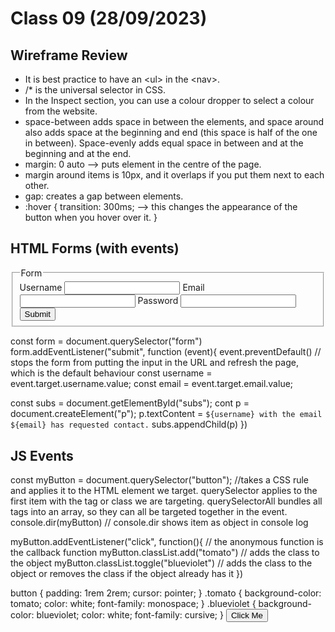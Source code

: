 # Class 09 (28/09/2023)

## Wireframe Review

- It is best practice to have an \<ul\> in the \<nav\>.
- /\* is the universal selector in CSS.
- In the Inspect section, you can use a colour dropper to select a colour from the website.
- space-between adds space in between the elements, and space around also adds space at the beginning and end (this space is half of the one in between). Space-evenly adds equal space in between and at the beginning and at the end.
- margin: 0 auto --> puts element in the centre of the page.
- margin around items is 10px, and it overlaps if you put them next to each other.
- gap: creates a gap between elements.
- :hover {
  transition: 300ms; --> this changes the appearance of the button when you hover over it.
  }

## HTML Forms (with events)

<form>
  <fieldset>
    <legend>Form</legend>
  <label for="name">Username</label>
  <input name="username" id="name">
  <label for="email">Email</label>
  <input name="email" type="email" id="email">
  <label for="password">Password</label>
  <input name="password" type="password" id="password">
  <button>Submit</button>
    </fieldset>
</form>

const form = document.querySelector("form")
form.addEventListener("submit", function (event){
event.preventDefault() // stops the form from putting the input in the URL and refresh the page, which is the default behaviour
const username = event.target.username.value;
const email = event.target.email.value;

const subs = document.getElementById("subs");
cont p = document.createElement("p");
p.textContent = `${username} with the email ${email} has requested contact.`
subs.appendChild(p)
})

## JS Events

const myButton = document.querySelector("button"); //takes a CSS rule and applies it to the HTML element we target. querySelector applies to the first item with the tag or class we are targeting. querySelectorAll bundles all tags into an array, so they can all be targeted together in the event.
console.dir(myButton) // console.dir shows item as object in console log

myButton.addEventListener("click", function(){ // the anonymous function is the callback function
myButton.classList.add("tomato") // adds the class to the object
myButton.classList.toggle("blueviolet") // adds the class to the object or removes the class if the object already has it
})

button {
padding: 1rem 2rem;
cursor: pointer;
}
.tomato {
background-color: tomato;
color: white;
font-family: monospace;
}
.blueviolet {
background-color: blueviolet;
color: white;
font-family: cursive;
}
<button>Click Me</button>
